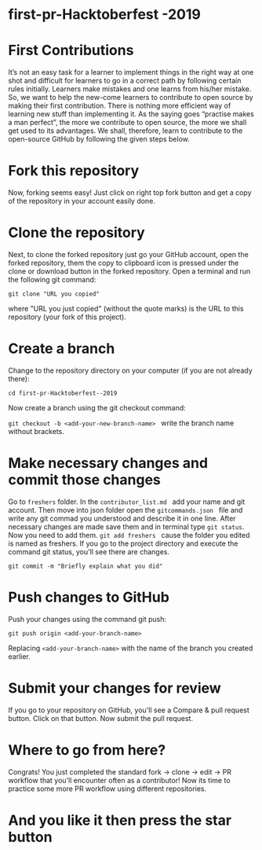 # first-pr-Hacktoberfest -2019

# First Contributions
It’s not an easy task for a learner to implement things in the right way at one shot and difficult for learners to go in a correct path by following certain rules initially. Learners make mistakes and one learns from his/her mistake. So, we want to help the new-come learners to contribute to open source by making their first contribution.
There is nothing more efficient way of learning new stuff than implementing it. As the saying goes “practise makes a man perfect”, the more we contribute to open source, the more we shall get used to its advantages. We shall, therefore, learn to contribute to the open-source GitHub by following the given steps below. 

# Fork this repository
Now, forking seems easy! Just click on right top fork button and get a copy of the repository in your account easily done.

# Clone the repository
Next, to clone the forked repository just go your GitHub account, open the forked repository, them the copy to clipboard icon is pressed under the clone or download button in the forked repository.
Open a terminal and run the following git command:

``git clone "URL you copied"
``

where "URL you just copied" (without the quote marks) is the URL to this repository (your fork of this project). 

# Create a branch
Change to the repository directory on your computer (if you are not already there):

``cd first-pr-Hacktoberfest--2019
``

Now create a branch using the git checkout command:

``git checkout -b <add-your-new-branch-name>
`` 
write the branch name without brackets.

# Make necessary changes and commit those changes
Go to ``freshers`` folder.
In the  ``contributor_list.md ``  add your name and git account.
Then move into json folder open the  ``gitcommands.json ``  file and write any git commad you understood and describe it in one line. 
After necessary changes are made save them and in terminal type ``git status``.
Now you need to add them.
``git add freshers
``
cause the folder you edited is named as freshers.
If you go to the project directory and execute the command git status, you'll see there are changes.

``git commit -m "Briefly explain what you did"
``
# Push changes to GitHub
Push your changes using the command git push:

``git push origin <add-your-branch-name>
``

Replacing  ``<add-your-branch-name>``  with the name of the branch you created earlier.
  
# Submit your changes for review
If you go to your repository on GitHub, you'll see a Compare & pull request button. Click on that button.
Now submit the pull request.

# Where to go from here?
Congrats! You just completed the standard fork -> clone -> edit -> PR workflow that you'll encounter often as a contributor! Now its time to practice some more PR workflow using different repositories.

# And you like it then press the star button #
